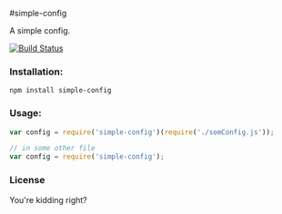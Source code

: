 #simple-config

A simple config.

[![Build Status](https://travis-ci.org/maxnachlinger/simple-config.png?branch=master)](https://travis-ci.org/maxnachlinger/simple-config)

### Installation:
```
npm install simple-config
```
### Usage:

```javascript
var config = require('simple-config')(require('./somConfig.js'));

// in some other file
var config = require('simple-config');
```

### License
You're kidding right?
